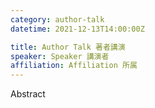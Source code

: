 ```yaml
---
category: author-talk
datetime: 2021-12-13T14:00:00Z

title: Author Talk 著者講演
speaker: Speaker 講演者
affiliation: Affiliation 所属
---
```


Abstract
